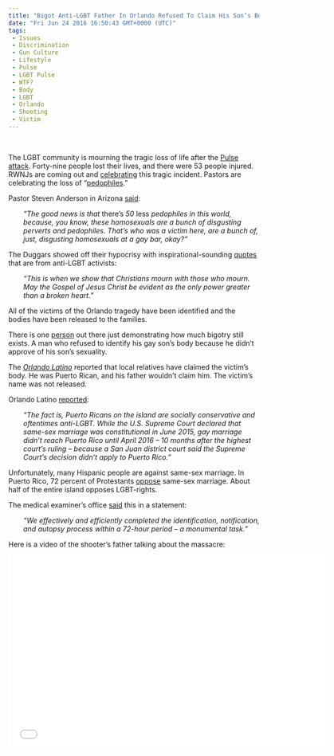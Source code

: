 ```yaml
---
title: "Bigot Anti-LGBT Father In Orlando Refused To Claim His Son’s Body Because He Was Gay"
date: "Fri Jun 24 2016 16:50:43 GMT+0000 (UTC)"
tags: 
 - Issues
 - Discrimination
 - Gun Culture
 - Lifestyle
 - Pulse
 - LGBT Pulse
 - WTF?
 - Body
 - LGBT
 - Orlando
 - Shooting
 - Victim
---
```

<p><!--OffDef--><br>
<!--Ads1--></p><p>The LGBT community is mourning the tragic loss of life after the <a href="http://www.liberalamerica.org/2016/06/18/gun-shop-owner-refused-sell-firearms-omar-mateen-reported-authorities-orlando-attack/">Pulse attack</a>. Forty-nine people lost their lives, and there were 53 people injured. RWNJs are coming out and <a href="http://www.liberalamerica.org/2016/06/22/rwnj-pastor-learns-rejoicing-orlando-massacre-price/">celebrating</a> this tragic incident. Pastors are celebrating the loss of &#x201C;<a href="http://www.liberalamerica.org/2016/06/23/shocker-fort-worth-homophobic-pastor-celebrates-orlando-shooting-video/">pedophiles</a>.&#x201D;</p><p>Pastor Steven Anderson in Arizona <a href="http://www.liberalamerica.org/2016/06/13/rwnj-pastor-spews-hate-filled-rhetoric-response-orlando-lgbt-shooting/" target="_blank">said</a>:</p><p style="padding-left: 30px;"><em>&#x201C;The good news is that </em>there&#x2019;s<em> 50 </em>less<em> pedophiles in this world, because, you know, these homosexuals are a bunch of disgusting perverts and pedophiles. That&#x2019;s who was a victim here, are a bunch of, just, disgusting homosexuals at a gay bar, okay?&#x201D;</em></p><p>The Duggars showed off their hypocrisy with inspirational-sounding <a href="http://www.liberalamerica.org/2016/06/14/duggar-family-hypocrisy-orlando-shooting/" target="_blank">quotes</a> that are from anti-LGBT activists:</p><p style="padding-left: 30px;"><em>&#x201C;This is when we show that Christians mourn with those who mourn. May the Gospel of Jesus Christ be evident as the only power greater than a broken heart.&#x201D;</em></p><p>All of the victims of the Orlando tragedy have been identified and the bodies have been released to the families.</p><p>There is one <a href="http://www.newnownext.com/father-reportedly-refused-to-claim-orlando-shooting-victim-because-he-was-gay/06/2016/" onclick="__gaTracker(&apos;send&apos;, &apos;event&apos;, &apos;outbound-article&apos;, &apos;http://www.newnownext.com/father-reportedly-refused-to-claim-orlando-shooting-victim-because-he-was-gay/06/2016/&apos;, &apos;person&apos;);" target="_blank">person</a> out there just demonstrating how much bigotry still exists. A man who refused to identify his gay son&#x2019;s body because he didn&#x2019;t approve of his son&#x2019;s sexuality.</p><p>The&#xA0;<a href="http://orlandolatino.org/2016/06/father-refused-claim-pulse-nightclub-shooting-victim/" onclick="__gaTracker(&apos;send&apos;, &apos;event&apos;, &apos;outbound-article&apos;, &apos;http://orlandolatino.org/2016/06/father-refused-claim-pulse-nightclub-shooting-victim/&apos;, &apos;Orlando Latino&apos;);" target="_blank"><em>Orlando Latino</em></a> reported that local relatives have claimed the victim&#x2019;s body. He was Puerto Rican, and his father wouldn&#x2019;t claim him. The victim&#x2019;s name was not released.</p><p>Orlando Latino <a href="http://orlandolatino.org/2016/06/father-refused-claim-pulse-nightclub-shooting-victim/" onclick="__gaTracker(&apos;send&apos;, &apos;event&apos;, &apos;outbound-article&apos;, &apos;http://orlandolatino.org/2016/06/father-refused-claim-pulse-nightclub-shooting-victim/&apos;, &apos;reported&apos;);" target="_blank">reported</a>:</p><p style="padding-left: 30px;"><em>&#x201C;The fact is, Puerto Ricans on the island are socially conservative and oftentimes anti-LGBT.&#xA0;While the U.S. Supreme Court declared that same-sex marriage&#xA0;was constitutional in June 2015, gay marriage didn&#x2019;t reach Puerto Rico until April 2016 &#x2013; 10 months&#xA0;after&#xA0;the highest court&#x2019;s ruling &#x2013; because a San Juan district court said the Supreme Court&#x2019;s decision&#xA0;didn&#x2019;t apply to Puerto Rico.&#x201D;</em></p><p>Unfortunately, many Hispanic people are against same-sex marriage. In Puerto Rico, 72 percent of Protestants <a href="http://instinctmagazine.com/post/father-reportedly-refused-claim-body-son-killed-orlando-shooting-because-he-was-gay" onclick="__gaTracker(&apos;send&apos;, &apos;event&apos;, &apos;outbound-article&apos;, &apos;http://instinctmagazine.com/post/father-reportedly-refused-claim-body-son-killed-orlando-shooting-because-he-was-gay&apos;, &apos;oppose&apos;);">oppose</a> same-sex marriage. About half of the entire island opposes LGBT-rights.</p><p><!--Ads2--></p><p>The medical examiner&#x2019;s office <a href="http://instinctmagazine.com/post/father-reportedly-refused-claim-body-son-killed-orlando-shooting-because-he-was-gay" onclick="__gaTracker(&apos;send&apos;, &apos;event&apos;, &apos;outbound-article&apos;, &apos;http://instinctmagazine.com/post/father-reportedly-refused-claim-body-son-killed-orlando-shooting-because-he-was-gay&apos;, &apos;said&apos;);" target="_blank">said</a> this in a statement:</p><p style="padding-left: 30px;"><em>&#x201C;We effectively and efficiently completed the identification, notification, and autopsy process within a 72-hour period &#x2013; a monumental task.&#x201D;</em></p><p>Here is a video of the shooter&#x2019;s father talking about the massacre:</p><p><span class="embed-youtube" style="text-align:center; display: block;"><iframe class="youtube-player" type="text/html" width="640" height="390" src="//www.youtube.com/embed/DQFZ2evZXdo?version=3&amp;rel=1&amp;fs=1&amp;autohide=2&amp;showsearch=0&amp;showinfo=1&amp;iv_load_policy=1&amp;wmode=transparent" allowfullscreen="true" style="border:0;"></iframe></span></p>